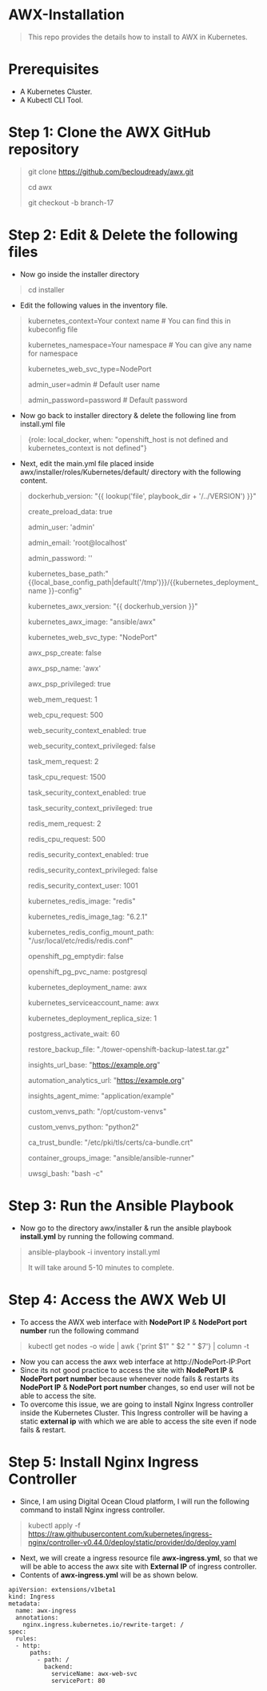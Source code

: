 # AWX-Installation
> This repo provides the details how to install to AWX in Kubernetes.

# Prerequisites
* A Kubernetes Cluster.
* A Kubectl CLI Tool.

# Step 1: Clone the AWX GitHub repository

> git clone https://github.com/becloudready/awx.git
>
> cd awx
>
> git checkout -b branch-17

# Step 2: Edit & Delete the following files
* Now go inside the installer directory
> cd installer
* Edit the following values in the inventory file.
> kubernetes_context=Your context name  # You can find this in kubeconfig file
>
> kubernetes_namespace=Your namespace   # You can give any name for namespace
>
> kubernetes_web_svc_type=NodePort
>
> admin_user=admin          # Default user name
>
> admin_password=password   # Default password

* Now go back to installer directory & delete the following line from install.yml file
> {role: local_docker, when: "openshift_host is not defined and kubernetes_context is not defined"}
* Next, edit the main.yml file placed inside awx/installer/roles/Kubernetes/default/ directory with the following content.
> 
>
>dockerhub_version: "{{ lookup('file', playbook_dir + '/../VERSION') }}"
>
>create_preload_data: true
>
>admin_user: 'admin'
>
>admin_email: 'root@localhost'
>
>admin_password: ''
>
>kubernetes_base_path:"{{local_base_config_path|default('/tmp')}}/{{kubernetes_deployment_name }}-config"
>
>kubernetes_awx_version: "{{ dockerhub_version }}"
>
>kubernetes_awx_image: "ansible/awx"
>
>kubernetes_web_svc_type: "NodePort"
>
>awx_psp_create: false
>
>awx_psp_name: 'awx'
>
>awx_psp_privileged: true
>
>web_mem_request: 1
>
>web_cpu_request: 500
>
>web_security_context_enabled: true
>
>web_security_context_privileged: false
>
>task_mem_request: 2
>
>task_cpu_request: 1500
>
>task_security_context_enabled: true
>
>task_security_context_privileged: true
>
>redis_mem_request: 2
>
>redis_cpu_request: 500
>
>redis_security_context_enabled: true
>
>redis_security_context_privileged: false
>
>redis_security_context_user: 1001
>
>kubernetes_redis_image: "redis"
>
>kubernetes_redis_image_tag: "6.2.1"
>
>kubernetes_redis_config_mount_path: "/usr/local/etc/redis/redis.conf"
>
>openshift_pg_emptydir: false
>
>openshift_pg_pvc_name: postgresql
>
>kubernetes_deployment_name: awx
>
>kubernetes_serviceaccount_name: awx
>
>kubernetes_deployment_replica_size: 1
>
>postgress_activate_wait: 60
>
>restore_backup_file: "./tower-openshift-backup-latest.tar.gz"
>
>insights_url_base: "https://example.org"
>
>automation_analytics_url: "https://example.org"
>
>insights_agent_mime: "application/example"
>
>custom_venvs_path: "/opt/custom-venvs"
>
>custom_venvs_python: "python2"
>
>ca_trust_bundle: "/etc/pki/tls/certs/ca-bundle.crt"
>
>container_groups_image: "ansible/ansible-runner"
>
>uwsgi_bash: "bash -c"

# Step 3: Run the Ansible Playbook
* Now go to the directory awx/installer & run the ansible playbook **install.yml** by running the following command.
> ansible-playbook -i inventory install.yml
>
> It will take around 5-10 minutes to complete.

# Step 4: Access the AWX Web UI
* To access the AWX web interface with **NodePort IP** & **NodePort port number** run the following command
> kubectl get nodes -o wide |  awk {'print $1" " $2 " " $7'} | column -t
* Now you can access the awx web interface at http://NodePort-IP:Port
* Since its not good practice to access the site with **NodePort IP** & **NodePort port number** because whenever node fails & restarts its **NodePort IP** & **NodePort port number** changes, so end user will not be able to access the site.
* To overcome this issue, we are going to install Nginx Ingress controller inside the Kubernetes Cluster. This Ingress controller will be having a static **external ip** with which we are able to access the site even if node fails & restart.

# Step 5: Install Nginx Ingress Controller
* Since, I am using Digital Ocean Cloud platform, I will run the following command to install Nginx ingress controller.
> kubectl apply -f https://raw.githubusercontent.com/kubernetes/ingress-nginx/controller-v0.44.0/deploy/static/provider/do/deploy.yaml

* Next, we will create a ingress resource file **awx-ingress.yml**, so that we will be able to access the awx site with **External IP** of ingress controller. 
* Contents of **awx-ingress.yml** will be as shown below.
```
apiVersion: extensions/v1beta1
kind: Ingress
metadata:
  name: awx-ingress
  annotations:
    nginx.ingress.kubernetes.io/rewrite-target: /
spec:
  rules:
  - http:
      paths:
        - path: /
          backend:
            serviceName: awx-web-svc
            servicePort: 80
```
